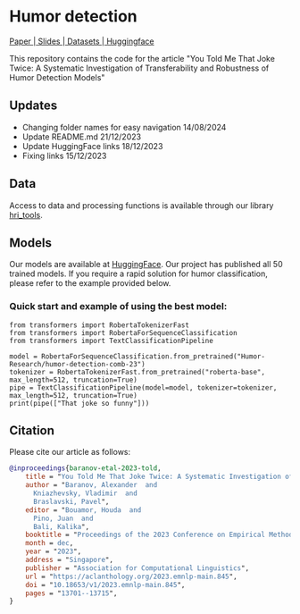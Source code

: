 # Humor detection  

[ Paper ](https://aclanthology.org/2023.emnlp-main.845/)|[ Slides ](https://docs.google.com/presentation/d/1zZhq-fJfDYL0FLRjqL5AADexz9WFauM2ng6K7eFhzXw/edit?usp=sharing)|[ Datasets ](https://github.com/Humor-Research/hri_tools)|[ Huggingface ](https://huggingface.co/Humor-Research)

This repository contains the code for the article "You Told Me That Joke Twice: A Systematic Investigation of Transferability and Robustness of Humor Detection Models"


## Updates
- Changing folder names for easy navigation 14/08/2024
- Update README.md 21/12/2023
- Update HuggingFace links 18/12/2023
- Fixing links 15/12/2023


## Data
Access to data and processing functions is available through our library [hri_tools](https://github.com/Humor-Research/hri_tools).


## Models
Our models are available at [HuggingFace](https://huggingface.co/Humor-Research). Our project has published all 50 trained models. If you require a rapid solution for humor classification, please refer to the example provided below. 


### Quick start and example of using the best model:

```
from transformers import RobertaTokenizerFast
from transformers import RobertaForSequenceClassification
from transformers import TextClassificationPipeline

model = RobertaForSequenceClassification.from_pretrained("Humor-Research/humor-detection-comb-23")
tokenizer = RobertaTokenizerFast.from_pretrained("roberta-base", max_length=512, truncation=True)
pipe = TextClassificationPipeline(model=model, tokenizer=tokenizer, max_length=512, truncation=True)
print(pipe(["That joke so funny"]))
```


## Citation
Please cite our article as follows:
```bibtex
@inproceedings{baranov-etal-2023-told,
    title = "You Told Me That Joke Twice: A Systematic Investigation of Transferability and Robustness of Humor Detection Models",
    author = "Baranov, Alexander  and
      Kniazhevsky, Vladimir  and
      Braslavski, Pavel",
    editor = "Bouamor, Houda  and
      Pino, Juan  and
      Bali, Kalika",
    booktitle = "Proceedings of the 2023 Conference on Empirical Methods in Natural Language Processing",
    month = dec,
    year = "2023",
    address = "Singapore",
    publisher = "Association for Computational Linguistics",
    url = "https://aclanthology.org/2023.emnlp-main.845",
    doi = "10.18653/v1/2023.emnlp-main.845",
    pages = "13701--13715",
}

